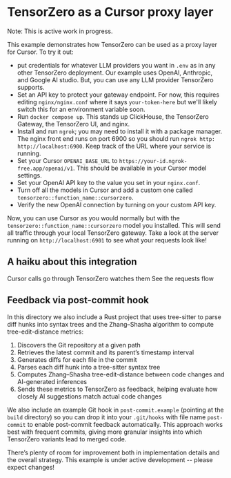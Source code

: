 # TensorZero as a Cursor proxy layer

Note: This is active work in progress.

This example demonstrates how TensorZero can be used as a proxy layer for Cursor. To try it out:

- put credentials for whatever LLM providers you want in `.env` as in any other TensorZero deployment. Our example uses OpenAI, Anthropic, and Google AI studio. But, you can use any LLM provider TensorZero supports.
- Set an API key to protect your gateway endpoint. For now, this requires editing `nginx/nginx.conf` where it says `your-token-here` but we'll likely switch this for an environment variable soon.
- Run `docker compose up`. This stands up ClickHouse, the TensorZero Gateway, the TensorZero UI, and nginx.
- Install and run `ngrok`; you may need to install it with a package manager. The nginx front end runs on port 6900 so you should run `ngrok http: http://localhost:6900`. Keep track of the URL where your service is running.
- Set your Cursor `OPENAI_BASE_URL` to `https://your-id.ngrok-free.app/openai/v1`. This should be available in your Cursor model settings.
- Set your OpenAI API key to the value you set in your `nginx.conf`.
- Turn off all the models in Cursor and add a custom one called `tensorzero::function_name::cursorzero`.
- Verify the new OpenAI connection by turning on your custom API key.

Now, you can use Cursor as you would normally but with the `tensorzero::function_name::cursorzero` model you installed.
This will send all traffic through your local TensorZero gateway.
Take a look at the server running on `http://localhost:6901` to see what your requests look like!

## A haiku about this integration

Cursor calls go through
TensorZero watches them
See the requests flow

## Feedback via post-commit hook

In this directory we also include a Rust project that uses tree-sitter to parse diff hunks into syntax trees and the Zhang–Shasha algorithm to compute tree-edit-distance metrics:

1. Discovers the Git repository at a given path
2. Retrieves the latest commit and its parent’s timestamp interval
3. Generates diffs for each file in the commit
4. Parses each diff hunk into a tree-sitter syntax tree
5. Computes Zhang–Shasha tree-edit-distance between code changes and AI-generated inferences
6. Sends these metrics to TensorZero as feedback, helping evaluate how closely AI suggestions match actual code changes

We also include an example Git hook in `post-commit.example` (pointing at the `build` directory) so you can drop it into your `.git/hooks` with file name `post-commit` to enable post-commit feedback automatically. This approach works best with frequent commits, giving more granular insights into which TensorZero variants lead to merged code.

There’s plenty of room for improvement both in implementation details and the overall strategy.
This example is under active development -- please expect changes!
